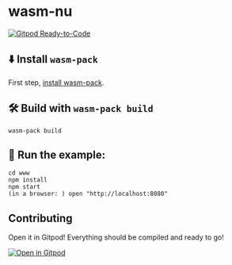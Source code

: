 # wasm-nu

[![Gitpod Ready-to-Code](https://img.shields.io/badge/Gitpod-Ready--to--Code-blue?logo=gitpod)](https://gitpod.io/#https://github.com/nushell/wasm-nu)

## ⬇️ Install `wasm-pack`

First step, [install wasm-pack](https://rustwasm.github.io/wasm-pack/installer/).

## 🛠️ Build with `wasm-pack build`

```
wasm-pack build
```

## 🚴 Run the example:

```
cd www
npm install
npm start
(in a browser: ) open "http://localhost:8080"
```

## Contributing

Open it in Gitpod! Everything should be compiled and ready to go!

[![Open in Gitpod](https://gitpod.io/button/open-in-gitpod.svg)](https://gitpod.io/#https://github.com/nushell/wasm-nu)
